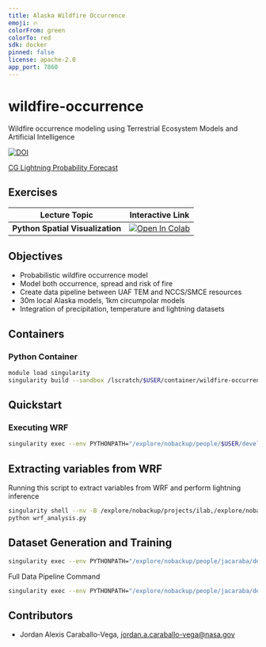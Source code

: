 ```yaml
---
title: Alaska Wildfire Occurrence
emoji: 🔥
colorFrom: green
colorTo: red
sdk: docker
pinned: false
license: apache-2.0
app_port: 7860
---
```


# wildfire-occurrence

Wildfire occurrence modeling using Terrestrial Ecosystem Models and Artificial Intelligence

[![DOI](https://zenodo.org/badge/545456432.svg)](https://zenodo.org/badge/latestdoi/545456432)

[CG Lightning Probability Forecast](https://huggingface.co/spaces/jordancaraballo/alaska-wildfire-occurrence)

## Exercises

| Lecture Topic | Interactive Link | 
|---|---|
| **Python Spatial Visualization** | [![Open In Colab](https://colab.research.google.com/assets/colab-badge.svg)](https://colab.research.google.com/github/nasa-nccs-hpda/wildfire-occurrence/blob/main/notebooks/intern/LightningVisualization.ipynb) |


## Objectives

- Probabilistic wildfire occurrence model
- Model both occurrence, spread and risk of fire
- Create data pipeline between UAF TEM and NCCS/SMCE resources
- 30m local Alaska models, 1km circumpolar models
- Integration of precipitation, temperature and lightning datasets

## Containers

### Python Container

```bash
module load singularity
singularity build --sandbox /lscratch/$USER/container/wildfire-occurrence docker://nasanccs/wildfire-occurrence:latest
```

## Quickstart

### Executing WRF

```bash
singularity exec --env PYTHONPATH="/explore/nobackup/people/$USER/development/wildfire-occurrence" --nv -B /explore/nobackup/projects/ilab,$NOBACKUP,/lscratch,/explore/nobackup/people /lscratch/$USER/container/wildfire-occurrence python /explore/nobackup/people/$USER/development/wildfire-occurrence/wildfire_occurrence/view/wrf_pipeline_cli.py -c /explore/nobackup/people/$USER/development/wildfire-occurrence/wildfire_occurrence/templates/config.yaml --pipeline-step all --start-date 2023-06-05 --forecast-lenght 10
```

## Extracting variables from WRF

Running this script to extract variables from WRF and perform lightning inference

```bash
singularity shell --nv -B /explore/nobackup/projects/ilab,/explore/nobackup/projects/3sl,$NOBACKUP,/lscratch,/explore/nobackup/people /lscratch/jacaraba/container/wildfire-occurrence/
python wrf_analysis.py 
```

## Dataset Generation and Training

```bash
singularity exec --env PYTHONPATH="/explore/nobackup/people/jacaraba/development/wildfire-occurrence" --nv -B /explore/nobackup/projects/ilab,/explore/nobackup/projects/3sl,$NOBACKUP,/lscratch,/explore/nobackup/people /lscratch/jacaraba/container/wildfire-occurrence python /explore/nobackup/people/jacaraba/development/wildfire-occurrence/wildfire_occurrence/model/lightning/lightning_model.py
```

Full Data Pipeline Command

```bash
singularity exec --env PYTHONPATH="/explore/nobackup/people/jacaraba/development/wildfire-occurrence" --nv -B /explore/nobackup/projects/ilab,/explore/nobackup/projects/3sl,$NOBACKUP,/lscratch,/explore/nobackup/people /lscratch/jacaraba/container/wildfire-occurrence python /explore/nobackup/people/jacaraba/development/wildfire-occurrence/wildfire_occurrence/model/lightning/lightning_model.py 
```

## Contributors

- Jordan Alexis Caraballo-Vega, jordan.a.caraballo-vega@nasa.gov
